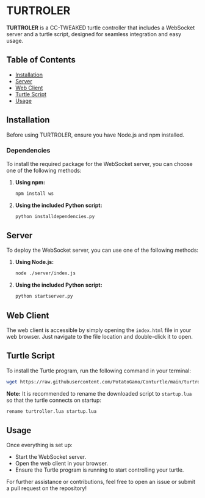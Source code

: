 # TURTROLER

**TURTROLER** is a CC-TWEAKED turtle controller that includes a WebSocket server and a turtle script, designed for seamless integration and easy usage.

## Table of Contents

- [Installation](#installation)
- [Server](#server)
- [Web Client](#web-client)
- [Turtle Script](#turtle-script)
- [Usage](#usage)

## Installation

Before using TURTROLER, ensure you have Node.js and npm installed. 

### Dependencies

To install the required package for the WebSocket server, you can choose one of the following methods:

1. **Using npm:**
   ```bash
   npm install ws
   ```

2. **Using the included Python script:**
   ```bash
   python installdependencies.py
   ```

## Server

To deploy the WebSocket server, you can use one of the following methods:

1. **Using Node.js:**
   ```bash
   node ./server/index.js
   ```

2. **Using the included Python script:**
   ```bash
   python startserver.py
   ```

## Web Client

The web client is accessible by simply opening the `index.html` file in your web browser. Just navigate to the file location and double-click it to open.

## Turtle Script

To install the Turtle program, run the following command in your terminal:

```bash
wget https://raw.githubusercontent.com/PotatoGamo/Conturtle/main/turtroller.lua
```

**Note:** It is recommended to rename the downloaded script to `startup.lua` so that the turtle connects on startup:

```bash
rename turtroller.lua startup.lua
```

## Usage

Once everything is set up:
- Start the WebSocket server.
- Open the web client in your browser.
- Ensure the Turtle program is running to start controlling your turtle.

For further assistance or contributions, feel free to open an issue or submit a pull request on the repository!